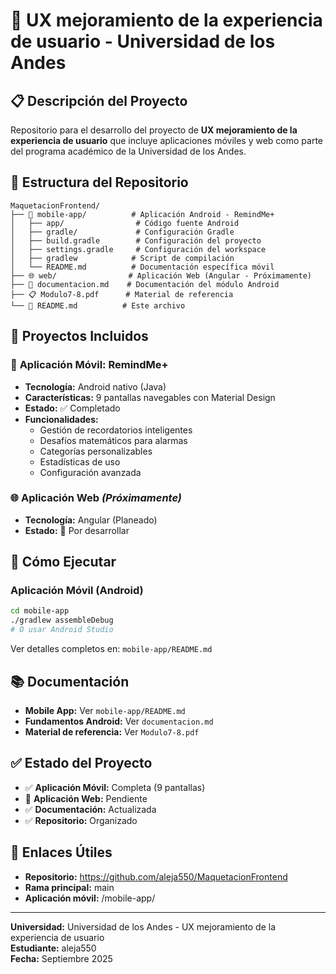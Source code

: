# 🎨 UX mejoramiento de la experiencia de usuario - Universidad de los Andes

## 📋 **Descripción del Proyecto**
Repositorio para el desarrollo del proyecto de **UX mejoramiento de la experiencia de usuario** que incluye aplicaciones móviles y web como parte del programa académico de la Universidad de los Andes.

## 📁 **Estructura del Repositorio**

```
MaquetacionFrontend/
├── 📱 mobile-app/          # Aplicación Android - RemindMe+
│   ├── app/                # Código fuente Android
│   ├── gradle/             # Configuración Gradle
│   ├── build.gradle        # Configuración del proyecto
│   ├── settings.gradle     # Configuración del workspace
│   ├── gradlew            # Script de compilación
│   └── README.md          # Documentación específica móvil
├── 🌐 web/                # Aplicación Web (Angular - Próximamente)
├── 📄 documentacion.md    # Documentación del módulo Android
├── 📋 Modulo7-8.pdf      # Material de referencia
└── 📖 README.md          # Este archivo
```

## 🎯 **Proyectos Incluidos**

### 📱 **Aplicación Móvil: RemindMe+**
- **Tecnología:** Android nativo (Java)
- **Características:** 9 pantallas navegables con Material Design
- **Estado:** ✅ Completado
- **Funcionalidades:**
  - Gestión de recordatorios inteligentes
  - Desafíos matemáticos para alarmas
  - Categorías personalizables
  - Estadísticas de uso
  - Configuración avanzada

### 🌐 **Aplicación Web** *(Próximamente)*
- **Tecnología:** Angular (Planeado)
- **Estado:** 🔄 Por desarrollar

## 🚀 **Cómo Ejecutar**

### **Aplicación Móvil (Android)**
```bash
cd mobile-app
./gradlew assembleDebug
# O usar Android Studio
```
Ver detalles completos en: `mobile-app/README.md`

## 📚 **Documentación**
- **Mobile App:** Ver `mobile-app/README.md`
- **Fundamentos Android:** Ver `documentacion.md`
- **Material de referencia:** Ver `Modulo7-8.pdf`


## ✅ **Estado del Proyecto**
- ✅ **Aplicación Móvil:** Completa (9 pantallas)
- 🔄 **Aplicación Web:** Pendiente
- ✅ **Documentación:** Actualizada
- ✅ **Repositorio:** Organizado

## 🔗 **Enlaces Útiles**
- **Repositorio:** https://github.com/aleja550/MaquetacionFrontend
- **Rama principal:** main
- **Aplicación móvil:** /mobile-app/

---
**Universidad:** Universidad de los Andes - UX mejoramiento de la experiencia de usuario  
**Estudiante:** aleja550  
**Fecha:** Septiembre 2025
